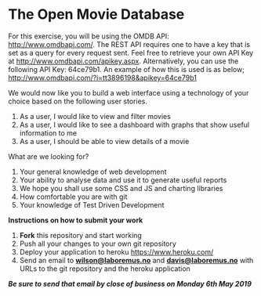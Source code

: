 # The Open Movie Database
For this exercise, you will be using the OMDB API: http://www.omdbapi.com/. The REST API requires one to have a key that is set as a query for every request sent. Feel free to retrieve your own API Key at  http://www.omdbapi.com/apikey.aspx.
Alternatively, you can use the following API Key: 64ce79b1. An example of how this is used is as below;
http://www.omdbapi.com/?i=tt3896198&apikey=64ce79b1

We would now like you to build a web interface using a technology of your choice based on the following user stories.
1. As a user, I would like to view and filter movies
2. As a user, I would like to see a dashboard with graphs that show useful information to me
3. As a user, I should be able to view details of a movie

What are we looking for?
1. Your general knowledge of web development
2. Your ability to analyse data and use it to generate useful reports
3. We hope you shall use some CSS and JS and charting libraries
4. How comfortable you are with git 
5. Your knowledge of Test Driven Development

<b>Instructions on how to submit your work</b>
1. <b>Fork</b> this repository and start working
2. Push all your changes to your own git repository
3. Deploy your application to heroku https://www.heroku.com/
4. Send an email to <b>wilson@laboremus.no</b> and <b>davis@laboremus.no</b> with URLs to the git repository and the heroku application

<b><em>Be sure to send that email by close of business on Monday 6th May 2019</em></b>
